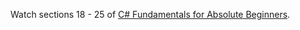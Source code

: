 Watch sections 18 - 25 of [C# Fundamentals for Absolute Beginners](https://mva.microsoft.com/en-US/training-courses/c-fundamentals-for-absolute-beginners-16169).

